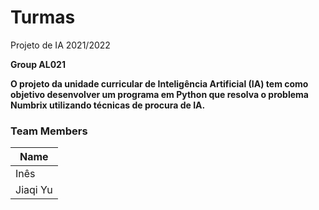 # Turmas
Projeto de IA 2021/2022

**Group AL021**

<b>O projeto da unidade curricular de Inteligência Artificial (IA) tem como objetivo desenvolver um programa em Python que resolva o problema Numbrix utilizando técnicas de procura de IA.
</b>

### Team Members

| Name           | 
|----------------|
| Inês           |
| Jiaqi Yu       | 


